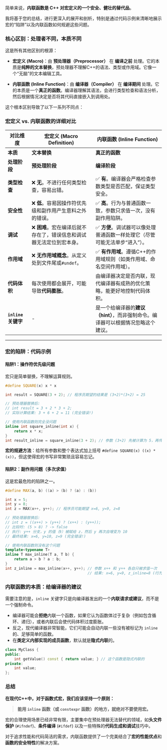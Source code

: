 简单来说，**内联函数是 C++ 对宏定义的一个安全、健壮的替代品**。

我将基于您的总结，进行更深入的展开和剖析，特别是通过代码示例来清晰地展示宏的“陷阱”以及内联函数如何规避这些问题。

### 核心区别：处理者不同，本质不同

这是所有其他区别的根源：

  * **宏定义 (Macro)**：由 **预处理器（Preprocessor）** 在 **编译之前** 处理。它的本质是**纯粹的文本替换**，预处理器不理解C++的语法、类型或作用域。它像一个“无脑”的文本编辑工具。

  * **内联函数 (Inline Function)**：由 **编译器（Compiler）** 在 **编译期间** 处理。它的本质是一个**真正的函数**。编译器理解其语法，会进行类型检查和语法分析，然后根据情况决定是否将其代码直接嵌入到调用处。

这个根本区别导致了以下一系列不同点：

### 宏定义 vs. 内联函数的详细对比

| 对比维度            | 宏定义 (Macro Definition)                | 内联函数 (Inline Function)                       |
| --------------- | ------------------------------------- | -------------------------------------------- |
| **本质**          | **文本替换**                              | **真正的函数**                                    |
| **处理阶段**        | **预处理阶段**                             | **编译阶段**                                     |
| **类型检查**        | ❌ **无**。不进行任何类型检查，容易出错。               | ✅ **有**。编译器会严格检查参数类型是否匹配，保证类型安全。             |
| **安全性**         | ❌ **低**。容易因操作符优先级和副作用产生意料之外的错误。       | ✅ **高**。行为与普通函数一致，参数只求值一次，没有副作用陷阱。           |
| **调试**          | ❌ **困难**。宏在编译后就不存在了，错误信息和调试器无法定位到宏本身。 | ✅ **方便**。调试器可以像处理普通函数一样处理它（尽管可能无法单步“进入”）。    |
| **作用域**         | ❌ **无作用域概念**。从定义处到文件尾或`#undef`。       | ✅ **有作用域**。遵循C++的作用域规则（如类作用域、命名空间作用域）。       |
| **代码体积**        | 每次使用都会展开，可能导致**代码膨胀**。                | 由编译器决定是否内联，现代编译器有成熟的优化策略，能更好地控制代码体积。         |
| **`inline`关键字** | -                                     | 是一个给编译器的**建议（hint）**，而非强制命令。编译器可以根据情况忽略这个建议。 |

-----

### 宏的陷阱：代码示例

#### 陷阱1：操作符优先级问题

宏只是简单替换，不理解运算规则。

```cpp
#define SQUARE(x) x * x

int result = SQUARE(3 + 2); // 程序员期望的结果是 (3+2)*(3+2) = 25

// 预处理器替换后:
// int result = 3 + 2 * 3 + 2;
// 实际计算结果: 3 + 6 + 2 = 11 (完全错误!)

// 使用内联函数则完全没问题
inline int square_inline(int x) {
    return x * x;
}
int result_inline = square_inline(3 + 2); // 参数 (3+2) 先被计算为 5，再传入函数，结果为 25
```

**宏的规避方法**：给所有参数和整个表达式加上括号 `#define SQUARE(x) ((x) * (x))`，但这使得宏的书写非常繁琐且容易忘记。

#### 陷阱2：副作用问题（多次求值）

这是宏最危险的陷阱之一。

```cpp
#define MAX(a, b) ((a) > (b) ? (a) : (b))

int x = 5;
int y = 8;
int z = MAX(x++, y++); // 程序员可能期望 x=6, y=9, z=8

// 预处理器替换后:
// int z = ((x++) > (y++) ? (x++) : (y++));
// 比较时: (5 > 8) ? -> false
// 执行: y++ 分支，y 的值（9）被赋给 z，然后 y 再次自增变为 10
// 最终结果: x=6, y=10, z=9 (完全错误!)

// 使用内联函数则没有这个问题
template<typename T>
inline T max_inline(T a, T b) {
    return a > b ? a : b;
}
int z_inline = max_inline(x++, y++); // 参数 x++ 和 y++ 各自只被求值一次
                                     // 结果: x=6, y=9, z_inline=8 (行为符合预期)
```

### 内联函数的本质：给编译器的建议

需要注意的是，`inline` 关键字只是向编译器发出的一个**内联请求或建议**，而不是一个强制命令。

  * 编译器可能会**拒绝**内联一个函数，如果它认为函数体过于复杂（例如包含循环、递归），或者内联后会使代码体积过度膨胀。
  * 反之，现代编译器非常智能，它们可能会自动内联一些没有被标记为 `inline` 的、足够简单的函数。
  * 在**类定义内部实现的成员函数**，默认就是**隐式内联**的。

<!-- end list -->

```cpp
class MyClass {
public:
    int getValue() const { return value; } // 这个函数是隐式内联的
private:
    int value;
};
```

### 总结

**在现代C++中，对于函数式宏，我们应该坚持一个原则：**

> **能用 `inline` 函数（或 `constexpr` 函数）的地方，就绝对不要使用宏。**

宏的合理使用场景已经非常有限，主要集中在预处理器无法替代的领域，如**头文件保护** (`#ifndef`)、**条件编译** (`#ifdef`) 以及一些特殊的**代码生成和调试**技巧中。

对于追求性能和代码简洁的需求，内联函数提供了一个完美结合了**宏的性能优点**和**函数的安全特性**的解决方案。